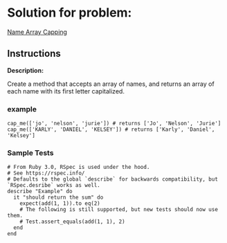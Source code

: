 # Solution for problem:

[Name Array Capping](https://www.codewars.com/kata/5356ad2cbb858025d800111d)

## Instructions

**Description:**

Create a method that accepts an array of names, and returns an array of each name with its first letter capitalized.

### example

```plaintext
cap_me(['jo', 'nelson', 'jurie']) # returns ['Jo', 'Nelson', 'Jurie']
cap_me(['KARLY', 'DANIEL', 'KELSEY']) # returns ['Karly', 'Daniel', 'Kelsey']
```

### Sample Tests

```plaintext
# From Ruby 3.0, RSpec is used under the hood.
# See https://rspec.info/
# Defaults to the global `describe` for backwards compatibility, but `RSpec.desribe` works as well.
describe "Example" do
  it "should return the sum" do
    expect(add(1, 1)).to eq(2)
    # The following is still supported, but new tests should now use them.
    # Test.assert_equals(add(1, 1), 2)
  end
end
```
